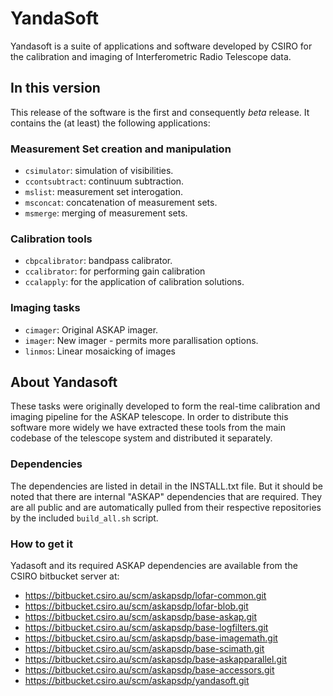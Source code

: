 # YandaSoft

Yandasoft is a suite of applications and software developed by CSIRO for the calibration and imaging of Interferometric Radio Telescope data. 

## In this version

This release of the software is the first and consequently *beta* release. It contains the (at least) the following applications:

### Measurement Set creation and manipulation
* `csimulator`: simulation of visibilities. 
* `ccontsubtract`: continuum subtraction.
* `mslist`: measurement set interogation.
* `msconcat`: concatenation of measurement sets.
* `msmerge`: merging of measurement sets. 

### Calibration tools
* `cbpcalibrator`: bandpass calibrator.
* `ccalibrator`: for performing gain calibration 
* `ccalapply`: for the application of calibration solutions. 

### Imaging tasks
* `cimager`: Original ASKAP imager.
* `imager`: New imager - permits more parallisation options.
* `linmos`: Linear mosaicking of images


## About Yandasoft

These tasks were originally developed to form the real-time calibration and imaging pipeline for the ASKAP telescope. In order to distribute this software more widely we have extracted these tools from the main codebase of the telescope system and distributed it separately.

### Dependencies

The dependencies are listed in detail in the INSTALL.txt file. But it should be noted that there are internal "ASKAP" dependencies that are required. They are all public and are automatically pulled from their respective repositories by the included `build_all.sh` script.

### How to get it

Yadasoft and its required ASKAP dependencies are available from the CSIRO bitbucket server at:

* https://bitbucket.csiro.au/scm/askapsdp/lofar-common.git 
* https://bitbucket.csiro.au/scm/askapsdp/lofar-blob.git 
* https://bitbucket.csiro.au/scm/askapsdp/base-askap.git 
* https://bitbucket.csiro.au/scm/askapsdp/base-logfilters.git 
* https://bitbucket.csiro.au/scm/askapsdp/base-imagemath.git 
* https://bitbucket.csiro.au/scm/askapsdp/base-scimath.git 
* https://bitbucket.csiro.au/scm/askapsdp/base-askapparallel.git 
* https://bitbucket.csiro.au/scm/askapsdp/base-accessors.git 
* https://bitbucket.csiro.au/scm/askapsdp/yandasoft.git 


